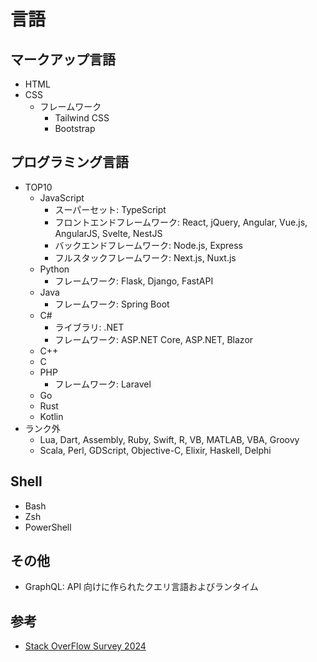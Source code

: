 # 言語

## マークアップ言語

- HTML
- CSS
  - フレームワーク
    - Tailwind CSS
    - Bootstrap

## プログラミング言語

- TOP10
  - JavaScript
    - スーパーセット: TypeScript
    - フロントエンドフレームワーク: React, jQuery, Angular, Vue.js, AngularJS, Svelte, NestJS
    - バックエンドフレームワーク: Node.js, Express
    - フルスタックフレームワーク: Next.js, Nuxt.js
  - Python
    - フレームワーク: Flask, Django, FastAPI
  - Java
    - フレームワーク: Spring Boot
  - C#
    - ライブラリ: .NET
    - フレームワーク: ASP.NET Core, ASP.NET, Blazor
  - C++
  - C
  - PHP
    - フレームワーク: Laravel
  - Go
  - Rust
  - Kotlin
- ランク外
  - Lua, Dart, Assembly, Ruby, Swift, R, VB, MATLAB, VBA, Groovy
  - Scala, Perl, GDScript, Objective-C, Elixir, Haskell, Delphi

## Shell

- Bash
- Zsh
- PowerShell

## その他

- GraphQL: API 向けに作られたクエリ言語およびランタイム

## 参考

- [Stack OverFlow Survey 2024](https://survey.stackoverflow.co/2024/technology)

